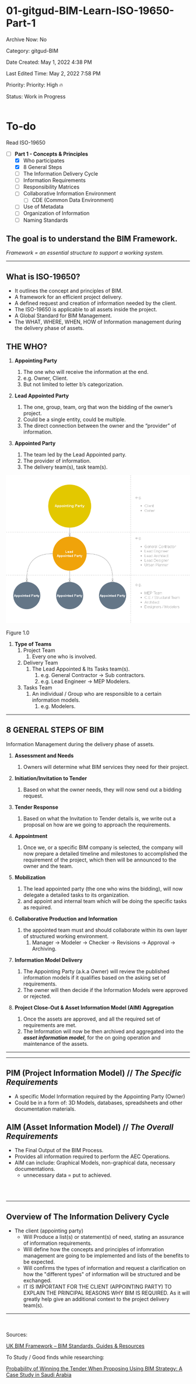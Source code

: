 # 01-gitgud-BIM-Learn-ISO-19650-Part-1

Archive Now: No

Category: gitgud-BIM

Date Created: May 1, 2022 4:38 PM

Last Edited Time: May 2, 2022 7:58 PM



Priority: Priority: High 🔥

Status: Work in Progress
<br>
</br>

# To-do

Read ISO-19650

- [ ]  **Part 1 - Concepts & Principles**
    - [x]  Who participates
    - [x]  8 General Steps
    - [ ]  The Information Delivery Cycle
    - [ ]  Information Requirements
    - [ ]  Responsibility Matrices
    - [ ]  Collaborative Information Environment
        - [ ]  CDE (Common Data Environment)
    - [ ]  Use of Metadata
    - [ ]  Organization of Information
    - [ ]  Naming Standards

## The goal is to understand the BIM Framework.

*Framework = an essential structure to support a working system.*

---

## What is ISO-19650?

- It outlines the concept and principles of BIM.
- A framework for an efficient project delivery.
- A defined request and creation of information needed by the client.
- The ISO-19650 is applicable to all assets inside the project.
- A Global Standard for BIM Management.
- The WHAT, WHERE, WHEN, HOW of Information management during the delivery phase of assets.

## THE WHO?

1. **Appointing Party**
    1. The one who will receive the information at the end.
    2. e.g. Owner, Client.
    3. But not limited to letter b’s categorization.
    
2. **Lead Appointed Party**
    1. The one, group, team, org that won the bidding of the owner’s project.
    2. Could be a single entity, could be multiple.
    3. The direct connection between the owner and the “provider” of information.
    
3. **Appointed Party**
    1. The team led by the Lead Appointed party.
    2. The provider of information.
    3. The delivery team(s), task team(s).

![Figure 1.0](01-gitgud-BIM-Learn-ISO-19650-Part-1/Untitled_Diagram.drawio_(2).png)

Figure 1.0

1. **Type of Teams**
    1. Project Team
        1. Every one who is involved.
    2. Delivery Team
        1. The Lead Appointed & Its Tasks team(s).
            1. e.g. General Contractor → Sub contractors.
            2. e.g. Lead Engineer → MEP Modelers.
    3. Tasks Team
        1. An individual / Group who are responsible to a certain information models.
            1. e.g. Modelers.
        

---

## 8 GENERAL STEPS OF BIM

Information Management during the delivery phase of assets.

1. **Assessment and Needs**
    1. Owners will determine what BIM services they need for their project.
    
2. **Initiation/Invitation to Tender**
    1. Based on what the owner needs, they will now send out a bidding request.

1. **Tender Response**
    1. Based on what the Invitation to Tender details is, we write out a proposal on how are we going to approach the requirements.
    
2. **Appointment**
    1. Once we, or a specific BIM company is selected, the company will now prepare a detailed timeline and milestones to accomplished the requirement of the project, which then will be announced to the owner and the team.
    
3. **Mobilization**
    1. The lead appointed party (the one who wins the bidding), will now delegate a detailed tasks to its organization.
    2. and appoint and internal team which will be doing the specific tasks as required.
    
4. **Collaborative Production and Information**
    1. the appointed team must and should collaborate within its own layer of structured working environment.
        1. Manager → Modeler → Checker → Revisions → Approval → Archiving. 
        
5. **Information Model Delivery**
    1. The Appointing Party (a.k.a Owner) will review the published information models if it qualifies based on the asking set of requirements.
    2. The owner will then decide if the Information Models were approved or rejected.
    
6. **Project Close-Out & Asset Information Model (AIM) Aggregation**
    1. Once the assets are approved, and all the required set of requirements are met.
    2. The Information will now be then archived and aggregated into the ***asset information model***, for the on going operation and maintenance of the assets.
    

---

---

## PIM (Project Information Model) // *The Specific Requirements*

- A specific Model Information required by the Appointing Party (Owner)
- Could be in a form of: 3D Models, databases, spreadsheets and other documentation materials.

## **AIM (Asset Information Model) // *The Overall Requirements***

- The Final Output of the BIM Process.
- Provides all information required to perform the AEC Operations.
- AIM can include: Graphical Models, non-graphical data, necessary documentations.
    - unnecessary data = put to achieved.
    

<br>
</br>

---

## **Overview of The Information Delivery Cycle**

   - The client (appointing party)
      - Will Produce a list(s) or statement(s) of need, stating an assurance of information requirements.
      - Will define how the concepts and principles of infomration management are going to be implemented and lists of the benefits to be expected.
      - Will confirms the types of information and request a clarification on how the "different types" of information will be structured and be exchanged.
      - IT IS IMPORTANT FOR THE CLIENT (APPOINTING PARTY) TO EXPLAIN THE PRINCIPAL REASONS WHY BIM IS REQUIRED. As it will greatly help give an additional context to the project delivery team(s).


---

<br>
</br>
Sources: 

[UK BIM Framework – BIM Standards, Guides & Resources](https://www.ukbimframework.org/resources/)

To Study / Good finds while researching:

[Probability of Winning the Tender When Proposing Using BIM Strategy: A Case Study in Saudi Arabia](https://www.mdpi.com/2075-5309/11/7/306/pdf?version=1626683377)
